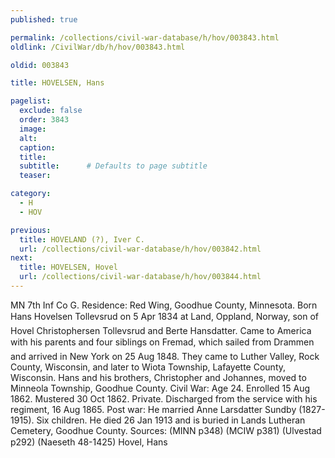 ```yaml
---
published: true

permalink: /collections/civil-war-database/h/hov/003843.html
oldlink: /CivilWar/db/h/hov/003843.html

oldid: 003843

title: HOVELSEN, Hans

pagelist:
  exclude: false
  order: 3843
  image: 
  alt:
  caption:
  title:
  subtitle:      # Defaults to page subtitle
  teaser:

category: 
  - H 
  - HOV

previous:
  title: HOVELAND (?), Iver C.
  url: /collections/civil-war-database/h/hov/003842.html  
next:
  title: HOVELSEN, Hovel
  url: /collections/civil-war-database/h/hov/003844.html   
---
```

MN 7th Inf Co G. Residence: Red Wing, Goodhue County, Minnesota. Born &#147;Hans Hovelsen Tollevsrud&#148; on 5 Apr 1834 at Land, Oppland, Norway, son of Hovel Christophersen Tollevsrud and Berte Hansdatter. Came to America with his parents and four siblings on &#147;Fremad&#148;, which sailed from Drammen and arrived in New York on 25 Aug 1848. They came to Luther Valley, Rock County, Wisconsin, and later to Wiota Township, Lafayette County, Wisconsin. Hans and his brothers, Christopher and Johannes, moved to Minneola Township, Goodhue County. Civil War: Age 24. Enrolled 15 Aug 1862. Mustered 30 Oct 1862. Private. Discharged from the service with his regiment, 16 Aug 1865. Post war: He married Anne Larsdatter Sundby (1827-1915). Six children. He died 26 Jan 1913 and is buried in Lands Lutheran Cemetery, Goodhue County. Sources: (MINN p348) (MCIW p381) (Ulvestad p292) (Naeseth &#146;48-1425) &#147;Hovel, Hans&#148;